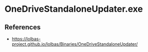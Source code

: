 # OneDriveStandaloneUpdater.exe

## References
* https://lolbas-project.github.io/lolbas/Binaries/OneDriveStandaloneUpdater/
